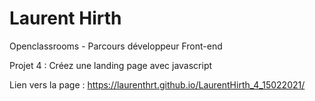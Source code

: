 # Laurent Hirth

Openclassrooms - Parcours développeur Front-end

Projet 4 : Créez une landing page avec javascript

Lien vers la page : https://laurenthrt.github.io/LaurentHirth_4_15022021/
